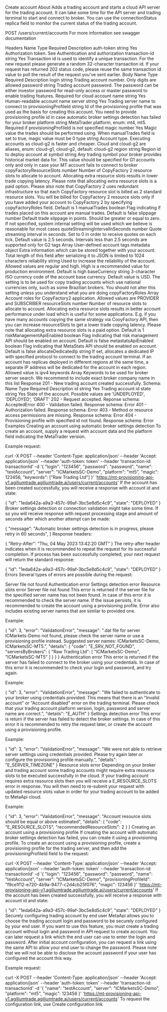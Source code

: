 Create account
About
Adds a trading account and starts a cloud API server for the trading account. It can take some time for the API server and trading terminal to start and connect to broker. You can use the connectionStatus replica field to monitor the current status of the trading account.

POST /users/current/accounts
For more information see swagger documentation

Headers
Name Type Required Description
auth-token string Yes Authorization token. See Authentication and authorization
transaction-id string Yes Transaction id is used to identify a unique transaction. For the new request please generate a random 32-character transaction id. If your request has returned 202 status code, please reuse the same transaction id value to poll the result of the request you've sent earlier.
Body
Name Type Required Description
login string Trading account number. Only digits are allowed
password string Trading account password. The password can be either investor password for read-only access or master password to enable trading features. Required for cloud account
name string Yes Human-readable account name
server string Yes Trading server name to connect to
provisioningProfileId string Id of the provisioning profile that was used as the basis for creating this account. You need to provide provisioning profile id in case automatic broker settings detection has failed for your broker
platform string MetaTrader platform, enum: mt4, mt5. Required if provisioningProfileId is not specified
magic number Yes Magic value the trades should be performed using. When manualTrades field is set to true, magic value must be 0
type string Account type. Executing accounts as cloud-g2 is faster and cheaper. Cloud and cloud-g2 are aliases, enum: cloud-g1, cloud-g2, default: cloud-g2
region string Region id to deploy account at
symbol string Any trading symbol your broker provides historical market data for. This value should be specified for G1 accounts only and only in case your MT account fails to connect to broker
copyFactoryResourceSlots number Number of CopyFactory 2 resource slots to allocate to account. Allocating extra resource slots results in lower trade copying latency. Please note that allocating extra resource slots is a paid option. Please also note that CopyFactory 2 uses redundant infrastructure so that each CopyFactory resource slot is billed as 2 standard resource slots. You will be billed for CopyFactory 2 resource slots only if you have added your account to CopyFactory 2 by specifying copyFactoryRoles field. Default is 1
manualTrades boolean Flag indicating if trades placed on this account are manual trades. Default is false
slippage number Default trade slippage in points. Should be greater or equal to zero. If not specified, system internal setting will be used which we believe is reasonable for most cases
quoteStreamingIntervalInSeconds number Quote streaming interval in seconds. Set to 0 in order to receive quotes on each tick. Default value is 2.5 seconds. Intervals less than 2.5 seconds are supported only for G2
tags Array User-defined account tags
metadata object Extra information which can be stored together with your account. Total length of this field after serializing it to JSON is limited to 1024 characters
reliability string Used to increase the reliability of the account. Allowed values are regular and high. High is a recommended value for production environment. Default is high
baseCurrency string 3-character ISO currency code of the account base currency. Default value is USD. The setting is to be used for copy trading accounts which use national currencies only, such as some Brazilian brokers. You should not alter this setting unless you understand what you are doing
copyFactoryRoles Array Account roles for CopyFactory2 application. Allowed values are PROVIDER and SUBSCRIBER
resourceSlots number Number of resource slots to allocate to account. Allocating extra resource slots results in better account performance under load which is useful for some applications. E.g. if you have many accounts copying the same strategy via CooyFactory API, then you can increase resourceSlots to get a lower trade copying latency. Please note that allocating extra resource slots is a paid option. Default is 1
riskManagementApiEnabled boolean Flag indicating that risk management API should be enabled on account. Default is false
metastatsApiEnabled boolean Flag indicating that MetaStats API should be enabled on account. Default is false
allocateDedicatedIp string If set, allocates a dedicated IP with specified protocol to connect to the trading account terminal. If an account has replicas deployed in different regions at the same time, a separate IP address will be dedicated for the account in each region. Allowed value is ipv4
keywords Array Keywords to be used for broker server search. We recommend to include exact broker company name in this list
Response
201 - New trading account created successfully. Schema:
Name Type Required Description
id string Yes Trading account id
state string Yes State of the account. Possible values are 'UNDEPLOYED', 'DEPLOYED', 'DRAFT'
202 - Request accepted. Reponse schema: AcceptedError
400 - Validation failed. Response schema: Error
401 - Authorization failed. Response schema: Error
403 - Method or resource access permissions are missing. Response schema: Error
404 - Provisioning profile with specified id not found. Response schema: Error
Examples
Creating an account using automatic broker settings detection
To create an account, supply a request with account data and the platform field indicating the MetaTrader version.

Example request:

curl -X POST --header 'Content-Type: application/json' --header 'Accept: application/json' --header 'auth-token: token' --header 'transaction-id: transactionId' -d '{
"login": "123456",
"password": "password",
"name": "testAccount",
"server": "ICMarketsSC-Demo",
"platform": "mt5",
"magic": 123456,
"keywords": ["Raw Trading Ltd"]
}' 'https://mt-provisioning-api-v1.agiliumtrade.agiliumtrade.ai/users/current/accounts'
If the account has been created successfully, you will receive a response with account id and state:

{
"id": "1eda642a-a9a3-457c-99af-3bc5e8d5c4c9",
"state": "DEPLOYED"
}
Broker settings detection or connection validation might take some time. If so you will receive response with request processing stage and amount of seconds after which another attempt can be made:

{
"message": "Automatic broker settings detection is in progress, please retry in 60 seconds",
}
Response headers:

{
"Retry-After": "Thu, 04 May 2023 13:42:20 GMT"
}
The retry-after header indicates when it is recommended to repeat the request for its successful completion. If process has been successfully completed, your next request will return the standard response:

{
"id": "1eda642a-a9a3-457c-99af-3bc5e8d5c4c9",
"state": "DEPLOYED"
}
Errors
Several types of errors are possible during the request:

Server file not found
Authentication error
Settings detection error
Resource slots error
Server file not found
This error is returned if the server file for the specified server name has not been found. In case of this error it is recommended to check the server name. If the issue persists, it is recommended to create the account using a provisioning profile. Error also includes existing server names that are similar to provided one.

Example:

{
"id": 3,
"error": "ValidationError",
"message": ".dat file for server ICMarkets-Demo not found, please check the server name or use a provisioning profile instead. Suggested server names:
ICMarketsSC-Demo, ICMarketsSC-MT5.",
"details": {
"code": "E_SRV_NOT_FOUND",
"serversByBrokers": {
"Raw Trading Ltd": [
"ICMarketsSC-Demo",
"ICMarketsSC-MT5"
]
}
}
}
Authentication error
This error is returned if the server has failed to connect to the broker using your credentials. In case of this error it is recommended to check your login and password, and try again.

Example:

{
"id": 3,
"error": "ValidationError",
"message": "We failed to authenticate to your broker using credentials provided. This means that there is an \"Invalid account\" or \"Account disabled\" error on the trading terminal. Please check that your trading account platform version, login, password and server name are correct.",
"details": "E_AUTH"
}
Settings detection error
This error is return if the server has failed to detect the broker settings. In case of this error it is recommended to retry the request later, or create the account using a provisioning profile.

Example:

{
"id": 3,
"error": "ValidationError",
"message": "We were not able to retrieve server settings using credentials provided. Please try again later or configure the provisioning profile manually.",
"details": "E_SERVER_TIMEZONE"
}
Resource slots error
Depending on your broker and trading account some trading accounts might require extra resource slots to be executed successfully in the cloud. If your trading account requires extra resource slots then you will receive a E_RESOURCE_SLOTS error in response. You will then need to re-submit your request with updated resource slots value in order for your trading account to be added to MetaApi cloud.

Example:

{
"id": 3,
"error": "ValidationError",
"message": "Account resource slots should be equal or above estimated",
"details": {
"code": "E_RESOURCE_SLOTS",
"recommendedResourceSlots": 2
}
}
Creating an account using a provisioning profile
If creating the account with automatic broker settings detection has failed, you can create it using a provisioning profile. To create an account using a provisioning profile, create a provisioning profile for the trading server, and then add the provisioningProfileId field to the request:

curl -X POST --header 'Content-Type: application/json' --header 'Accept: application/json' --header 'auth-token: token' --header 'transaction-id: transactionId' -d '{
"login": "123456",
"password": "password",
"name": "testAccount",
"server": "ICMarketsSC-Demo",
"provisioningProfileId": "f9ce1f12-e720-4b9a-9477-c2d4cb25f076",
"magic": 123456
}' 'https://mt-provisioning-api-v1.agiliumtrade.agiliumtrade.ai/users/current/accounts'
If the account has been created successfully, you will receive a response with account id and state:

{
"id": "1eda642a-a9a3-457c-99af-3bc5e8d5c4c9",
"state": "DEPLOYED"
}
Securely configuring trading account by end user
MetaApi allows you to choose the trading account login and password to be securely configured by your end user. If you want to use this feature, you must create a trading account without login and password in API request to create account. You can later request a link which the end user can use to enter the login and password. After initial account configuration, you can request a link using the same API to allow your end user to change the password. Please note that we will not be able to disclose the account password if your user has configured the account this way.

Example request:

curl -X POST --header 'Content-Type: application/json' --header 'Accept: application/json' --header 'auth-token: token' --header 'transaction-id: transactionId' -d '{
"name": "testAccount",
"server": "ICMarketsSC-Demo",
"platform": "mt5",
"magic": 123456
}' 'https://mt-provisioning-api-v1.agiliumtrade.agiliumtrade.ai/users/current/accounts'
To request the configuration link, use Create configuration link
